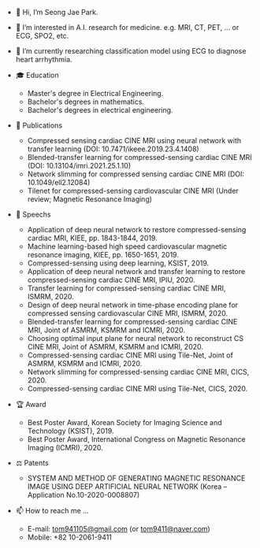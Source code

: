 - 👋 Hi, I’m Seong Jae Park.
- 👀 I’m interested in A.I. research for medicine. e.g. MRI, CT, PET, ... or ECG, SPO2, etc.
- 🌱 I’m currently researching classification model using ECG to diagnose heart arrhythmia.

- 🎓 Education
    - Master's degree in Electrical Engineering.
    - Bachelor's degrees in mathematics. 
    - Bachelor's degrees in electrical engineering. 
- 📃 Publications
    - Compressed sensing cardiac CINE MRI using neural network with transfer learning (DOI: 10.7471/ikeee.2019.23.4.1408)
    - Blended-transfer learning for compressed-sensing cardiac CINE MRI (DOI: 10.13104/imri.2021.25.1.10)
    - Network slimming for compressed sensing cardiac CINE MRI (DOI: 10.1049/ell2.12084)
    - Tilenet for compressed-sensing cardiovascular CINE MRI (Under review; Magnetic Resonance Imaging)
- 📢 Speechs
    - Application of deep neural network to restore compressed-sensing cardiac MRI, KIEE, pp. 1843-1844, 2019.
    - Machine learning-based high speed cardiovascular magnetic resonance imaging, KIEE, pp. 1650-1651, 2019.
    - Compressed-sensing using deep learning, KSIST, 2019.
    - Application of deep neural network and transfer learning to restore compressed-sensing cardiac CINE MRI, IPIU, 2020.
    - Transfer learning for compressed-sensing cardiac CINE MRI, ISMRM, 2020.
    - Design of deep neural network in time-phase encoding plane for compressed sensing cardiovascular CINE MRI, ISMRM, 2020.
    - Blended-transfer learning for compressed-sensing cardiac CINE MRI, Joint of ASMRM, KSMRM and ICMRI, 2020. 
    - Choosing optimal input plane for neural network to reconstruct CS CINE MRI, Joint of ASMRM, KSMRM and ICMRI, 2020.
    - Compressed-sensing cardiac CINE MRI using Tile-Net, Joint of ASMRM, KSMRM and ICMRI, 2020.
    - Network slimming for compressed-sensing cardiac CINE MRI, CICS, 2020.
    - Compressed-sensing cardiac CINE MRI using Tile-Net, CICS, 2020.
- 🏆 Award
    - Best Poster Award, Korean Society for Imaging Science and Technology (KSIST), 2019.
    - Best Poster Award, International Congress on Magnetic Resonance Imaging (ICMRI), 2020.
- ⚖ Patents
    - SYSTEM AND METHOD OF GENERATING MAGNETIC RESONANCE IMAGE USING DEEP ARTIFICIAL NEURAL NETWORK (Korea – Application No.10-2020-0008807)

- 📫 How to reach me ...
  - E-mail: tom941105@gmail.com (or tom9411@naver.com)
  - Mobile: +82 10-2061-9411